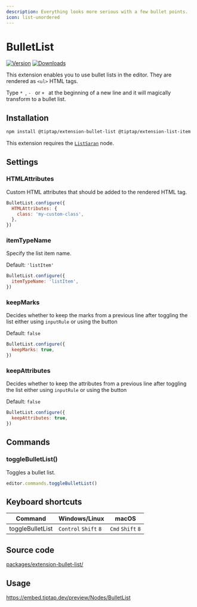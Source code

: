 ```yaml
---
description: Everything looks more serious with a few bullet points.
icon: list-unordered
---
```


# BulletList
[![Version](https://img.shields.io/npm/v/@tiptap/extension-bullet-list.svg?label=version)](https://www.npmjs.com/package/@tiptap/extension-bullet-list)
[![Downloads](https://img.shields.io/npm/dm/@tiptap/extension-bullet-list.svg)](https://npmcharts.com/compare/@tiptap/extension-bullet-list?minimal=true)

This extension enables you to use bullet lists in the editor. They are rendered as `<ul>` HTML tags.

Type <code>*&nbsp;</code>, <code>-&nbsp;</code> or <code>+&nbsp;</code> at the beginning of a new line and it will magically transform to a bullet list.

## Installation
```bash
npm install @tiptap/extension-bullet-list @tiptap/extension-list-item
```

This extension requires the [`ListSaran`](/api/nodes/list-item) node.

## Settings

### HTMLAttributes
Custom HTML attributes that should be added to the rendered HTML tag.

```js
BulletList.configure({
  HTMLAttributes: {
    class: 'my-custom-class',
  },
})
```

### itemTypeName
Specify the list item name.

Default: `'listItem'`

```js
BulletList.configure({
  itemTypeName: 'listItem',
})
```
### keepMarks
Decides whether to keep the marks from a previous line after toggling the list either using `inputRule` or using the button

Default: `false`

```js
BulletList.configure({
  keepMarks: true,
})
```

### keepAttributes
Decides whether to keep the attributes from a previous line after toggling the list either using `inputRule` or using the button

Default: `false`

```js
BulletList.configure({
  keepAttributes: true,
})
```

## Commands

### toggleBulletList()
Toggles a bullet list.

```js
editor.commands.toggleBulletList()
```

## Keyboard shortcuts
| Command          | Windows/Linux                   | macOS                       |
| ---------------- | ------------------------------- | --------------------------- |
| toggleBulletList | `Control`&nbsp;`Shift`&nbsp;`8` | `Cmd`&nbsp;`Shift`&nbsp;`8` |

## Source code
[packages/extension-bullet-list/](https://github.com/ueberdosis/tiptap/blob/main/packages/extension-bullet-list/)

## Usage
https://embed.tiptap.dev/preview/Nodes/BulletList
